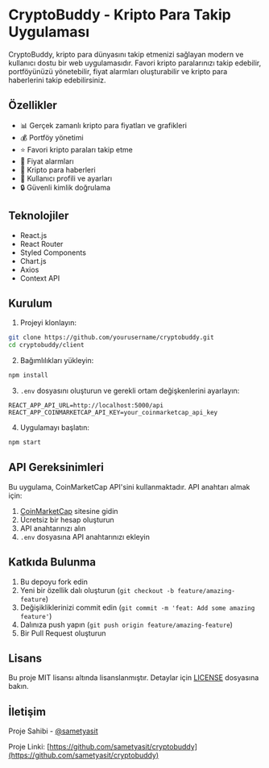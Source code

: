 # CryptoBuddy - Kripto Para Takip Uygulaması

CryptoBuddy, kripto para dünyasını takip etmenizi sağlayan modern ve kullanıcı dostu bir web uygulamasıdır. Favori kripto paralarınızı takip edebilir, portföyünüzü yönetebilir, fiyat alarmları oluşturabilir ve kripto para haberlerini takip edebilirsiniz.

## Özellikler

- 📊 Gerçek zamanlı kripto para fiyatları ve grafikleri
- 💰 Portföy yönetimi
- ⭐ Favori kripto paraları takip etme
- 🔔 Fiyat alarmları
- 📰 Kripto para haberleri
- 👤 Kullanıcı profili ve ayarları
- 🔒 Güvenli kimlik doğrulama

## Teknolojiler

- React.js
- React Router
- Styled Components
- Chart.js
- Axios
- Context API

## Kurulum

1. Projeyi klonlayın:
```bash
git clone https://github.com/yourusername/cryptobuddy.git
cd cryptobuddy/client
```

2. Bağımlılıkları yükleyin:
```bash
npm install
```

3. `.env` dosyasını oluşturun ve gerekli ortam değişkenlerini ayarlayın:
```
REACT_APP_API_URL=http://localhost:5000/api
REACT_APP_COINMARKETCAP_API_KEY=your_coinmarketcap_api_key
```

4. Uygulamayı başlatın:
```bash
npm start
```

## API Gereksinimleri

Bu uygulama, CoinMarketCap API'sini kullanmaktadır. API anahtarı almak için:

1. [CoinMarketCap](https://coinmarketcap.com/api/) sitesine gidin
2. Ücretsiz bir hesap oluşturun
3. API anahtarınızı alın
4. `.env` dosyasına API anahtarınızı ekleyin

## Katkıda Bulunma

1. Bu depoyu fork edin
2. Yeni bir özellik dalı oluşturun (`git checkout -b feature/amazing-feature`)
3. Değişikliklerinizi commit edin (`git commit -m 'feat: Add some amazing feature'`)
4. Dalınıza push yapın (`git push origin feature/amazing-feature`)
5. Bir Pull Request oluşturun

## Lisans

Bu proje MIT lisansı altında lisanslanmıştır. Detaylar için [LICENSE](LICENSE) dosyasına bakın.

## İletişim

Proje Sahibi - [@sametyasit](https://github.com/sametyasit/CryptoBuddyWeb)

Proje Linki: [https://github.com/sametyasit/cryptobuddy](https://github.com/sametyasit/cryptobuddy) 
